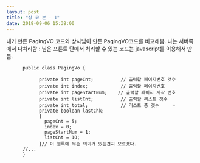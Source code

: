 ```yaml
---
layout: post
title: "상 코 분 - 1"
date: 2018-09-06 15:38:00
---
```


내가 만든 PagingVO 코드와 상사님이 만든 PagingVO코드를 비교해봄.
나는 서버쪽에서 다처리함  : 님은 프론트 단에서 처리할 수 있는 코드는 javascript를 이용해서 만듬.

          public class PagingVo {

                private int pageCnt;          // 출력할 페이지번호 갯수
                private int index;            // 출력할 페이지번호
                private int pageStartNum;    // 출력할 페이지 시작 번호
                private int listCnt;          // 출력할 리스트 갯수
                private int total;            // 리스트 총 갯수     -
                private boolean lastChk;
                {
                  pageCnt = 5;
                  index = 0;
                  pageStartNum = 1;
                  listCnt = 10;
                }// 이 블록에 무슨 의미가 있는건지 모르겠다.
          //...
          }

